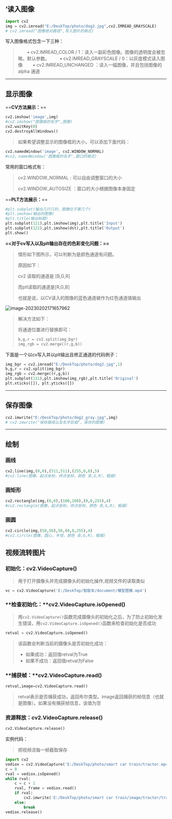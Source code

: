 ## ‘读入图像

```python
import cv2
img = cv2.imread("E:/DeskTop/photo/dog2.jpg",cv2.IMREAD_GRAYSCALE)
# cv2.imread("图像绝对路径",写入图片的格式)
```

写入图像格式包含一下三种：

> 　　• cv2.IMREAD_COLOR  / 1：读入一副彩色图像。图像的透明度会被忽略，默认参数。
> 　　• cv2.IMREAD_GRAYSCALE / 0：以灰度模式读入图像
> 　　• cv2.IMREAD_UNCHANGED ：读入一幅图像，并且包括图像的 alpha 通道

---

## 显示图像

==**CV方法展示：**==

```python
cv2.imshow('image',img)
#cv2.imshow("图像框的名字",图像)
cv2.waitKey(0)
cv2.destroyAllWindows()
```

> 如果希望调整显示的图像框的大小，可以添加下面代码：

```python 
cv2.namedWindow('image', cv2.WINDOW_NORMAL)
#cv2。namedWindow('图像框的名字',窗口的格式)
```

常用的窗口格式有：

> cv2.WINDOW_NORMAL : 可以自由调整窗口的大小
>
> cv2.WINDOW_AUTOSIZE ：窗口的大小根据图像本身固定

==**PLT方法展示：**==

```python
#plt.subplot(输出几行几列，图像位于第几个)
#plt.imshow(输出的图像)
#plt.title(输出标题)
plt.subplot(121),plt.imshow(img),plt.title('Input')
plt.subplot(122),plt.imshow(dst),plt.title('Output')
plt.show()
```

**==对于cv写入以及plt输出存在的色彩变化问题：==**

> 情形如下图所示，可以判断为是颜色通道有问题。
>
> 原因如下：
>
> cv2 读取的通道是 [B,G,R] 
>
> 而plt读取的通道是[R,G,B]
>
> 也就是说，以CV读入的图像的蓝色通道被作为红色通道值输出

![image-20230202171657962](https://yoga-typora-photo.oss-cn-beijing.aliyuncs.com/typora_img/image-20230202171657962.png)

> 解决方法如下：
>
> 将通道位置进行替换即可：
>
> ```python
> b,g,r = cv2.split(img_bgr)
> img_rgb = cv2.merge((r,g,b))
> ```

下面是一个以cv写入并以plt输出且修正通道的代码例子：

```python
img_bgr = cv2.imread("E:/DeskTop/photo/dog2.jpg",1)
b,g,r = cv2.split(img_bgr)
img_rgb = cv2.merge((r,g,b))
plt.subplot(131),plt.imshow(img_rgb),plt.title('Original')
plt.xticks([]), plt.yticks([])
```

---

## 保存图像

```python
cv2.imwrite("E:/DeskTop/photo/dog2_gray.jpg",img)
# cv2.imwrite("保存路径以及名字后缀"，保存的图像)
```

---

## 绘制

### 画线

```python
cv2.line(img,(0,0),(511,511),(255,0,0),5)
#cv2.line(图像，起点坐标，终点坐标，颜色（B,G,R），粗细)
```

### 画矩形

```python
cv2.rectangle(img,(0,0),(100,100),(0,0,255),4)
#cv2.rectangle(图像，起点坐标，终点坐标，颜色（B,G,R），粗细)
```

### 画圆

```python 
cv2.circle(img,(50,50),50,(0,0,255),4)
#cv2.circle(图像，圆心，半径，颜色（B,G,R），粗细)
```

## 视频流转图片

### **初始化**：cv2.VideoCapture()

> 用于打开摄像头并完成摄像头的初始化操作,视频文件的读取类似

```python
vc = cv2.VideoCapture('E:/DeskTop/智能车/document/模型图像.mp4')
```

### **检查初始化：**cv2.VideoCapture.isOpened() 

> 用`cv2.VideoCapture()`函数完成摄像头的初始化之后，为了防止初始化发生错误，用`cv2.VideoCapture.isOpened()`函数来检查初始化是否成功

```python
retval = cv2.VideoCapture.isOpened()
```

> 该函数会判断当前的摄像头是否初始化成功：
>
> - 如果成功：返回值retval为True
> - 如果不成功：返回值retval为False

### **捕获帧：**cv2.VideoCapture.read()

``` python
retval,image=cv2.VideoCapture.read()
```

> retval表示是否捕获成功，返回布尔类型。image返回捕获的帧信息（也就是图像）。如果没有捕获帧信息，该值为空

### 资源释放：cv2.VideoCapture.release()

```python
cv2.VideoCapture.release()
```

实例代码：

> 把视频流每一帧截取保存

```python
import cv2
vediox = cv2.VideoCapture('E:/DeskTop/photo/smart car train/tractor.mp4')
c = 0
rval = vediox.isOpened()
while rval:
    c = c + 1
    rval, frame = vediox.read()
    if rval:
        cv2.imwrite('E:/DeskTop/photo/smart car train/image/tractor/tractor' + str(c) + '.jpg', frame)
    else:
        break
vediox.release()
```

